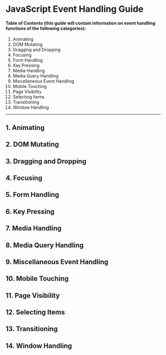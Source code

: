 # JavaScript Event Handling Guide
  
#### Table of Contents (this guide will contain information on event handling functions of the following categories):
  
1. Animating
2. DOM Mutating
3. Dragging and Dropping
4. Focusing
5. Form Handling
6. Key Pressing
7. Media Handling
8. Media Query Handling
9. Miscellaneous Event Handling
10. Mobile Touching
11. Page Visibility
12. Selecting Items
13. Transitioning
14. Window Handling
  
<hr />

## 1. Animating
## 2. DOM Mutating
## 3. Dragging and Dropping
## 4. Focusing
## 5. Form Handling
## 6. Key Pressing
## 7. Media Handling
## 8. Media Query Handling
## 9. Miscellaneous Event Handling
## 10. Mobile Touching
## 11. Page Visibility
## 12. Selecting Items
## 13. Transitioning
## 14. Window Handling
